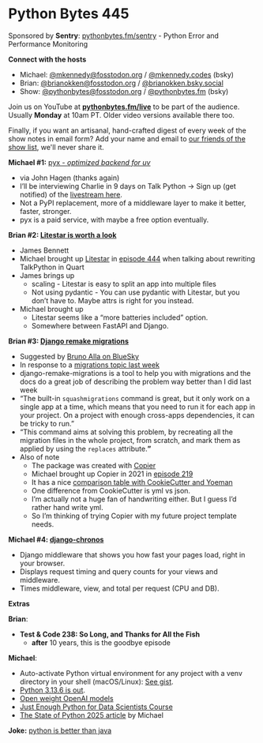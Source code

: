 # Python Bytes 445

Sponsored by **Sentry**: [pythonbytes.fm/sentry](http://pythonbytes.fm/sentry) - Python Error and Performance Monitoring

**Connect with the hosts**

- Michael: [@mkennedy@fosstodon.org](https://fosstodon.org/@mkennedy) / [@mkennedy.codes](https://bsky.app/profile/mkennedy.codes) (bsky)
- Brian: [@brianokken@fosstodon.org](https://fosstodon.org/@brianokken) / [@brianokken.bsky.social](https://bsky.app/profile/brianokken.bsky.social)
- Show: [@pythonbytes@fosstodon.org](https://fosstodon.org/@pythonbytes) / [@pythonbytes.fm](https://bsky.app/profile/pythonbytes.fm) (bsky)

Join us on YouTube at [**pythonbytes.fm/live**](https://pythonbytes.fm/stream/live) to be part of the audience. Usually **Monday** at 10am PT. Older video versions available there too.

Finally, if you want an artisanal, hand-crafted digest of every week of the show notes in email form? Add your name and email to [our friends of the show list](https://pythonbytes.fm/friends-of-the-show), we'll never share it.

**Michael #1:** [pyx - *optimized backend for uv*](https://astral.sh/blog/introducing-pyx)

- via John Hagen (thanks again)
- I’ll be interviewing Charlie in 9 days on Talk Python → Sign up (get notified) of the [livestream here](https://www.youtube.com/watch?v=YKBcgBgK7gc).
- Not a PyPI replacement, more of a middleware layer to make it better, faster, stronger.
- pyx is a paid service, with maybe a free option eventually.

**Brian #2: [Litestar is worth a look](https://www.b-list.org/weblog/2025/aug/06/litestar/)**

- James Bennett
- Michael brought up [Litestar](https://litestar.dev) in [episode 444](https://pythonbytes.fm/episodes/show/411/tls-client-hello-guitar-solo) when talking about rewriting TalkPython in Quart
- James brings up
  - scaling - Litestar is easy to split an app into multiple files
  - Not using pydantic - You can use pydantic with Litestar, but you don’t have to. Maybe attrs is right for you instead.
- Michael brought up
  - Litestar seems like a “more batteries included” option.
  - Somewhere between FastAPI and Django.

**Brian #3: [Django remake migrations](https://django-remake-migrations.readthedocs.io/en/latest/index.html)**

- Suggested by [Bruno Alla on BlueSky](https://bsky.app/profile/browniebroke.com/post/3lw7cfc3p662p)
- In response to a [migrations topic last week](https://pythonbytes.fm/episodes/show/444/begone-python-of-yore)
- django-remake-migrations is a tool to help you with migrations and the docs do a great job of describing the problem way better than I did last week
- “The built-in `squashmigrations` command is great, but it only work on a single app at a time, which means that you need to run it for each app in your project. On a project with enough cross-apps dependencies, it can be tricky to run.”
- “This command aims at solving this problem, by recreating all the migration files in the whole project, from scratch, and mark them as applied by using the `replaces` attribute.**”**
- Also of note
  - The package was created with [Copier](https://copier.readthedocs.io/en/stable/)
  - Michael brought up Copier in 2021 in [episode 219](https://pythonbytes.fm/episodes/show/219/htmx-dynamic-and-live-html-without-javascript)
  - It has a nice [comparison table with CookieCutter and Yoeman](https://copier.readthedocs.io/en/stable/comparisons/)
  - One difference from CookieCutter is yml vs json.
  - I’m actually not a huge fan of handwriting either. But I guess I’d rather hand write yml.
  - So I’m thinking of trying Copier with my future project template needs.

**Michael #4: [django-chronos](https://github.com/djpeacher/django-chronos)**

- Django middleware that shows you how fast your pages load, right in your browser.
- Displays request timing and query counts for your views and middleware.
- Times middleware, view, and total per request (CPU and DB).

**Extras**

**Brian**:

- **Test & Code 238: So Long, and Thanks for All the Fish**
  - **after** 10 years, this is the goodbye episode

**Michael**:

- Auto-activate Python virtual environment for any project with a venv directory in your shell (macOS/Linux): [See gist](https://gist.github.com/mikeckennedy/6c6fd9191879fba77a334f13aa4ad3d3).
- [Python 3.13.6 is out](https://docs.python.org/release/3.13.6/whatsnew/changelog.html).
- [Open weight OpenAI models](https://openai.com/index/introducing-gpt-oss/)
- [Just Enough Python for Data Scientists Course](https://training.talkpython.fm/courses/just-enough-python-for-data-scientists)
- [The State of Python 2025 article](https://blog.jetbrains.com/pycharm/2025/08/the-state-of-python-2025/) by Michael

**Joke:** [python is better than java](https://x.com/PR0GRAMMERHUM0R/status/1954935921314287997)